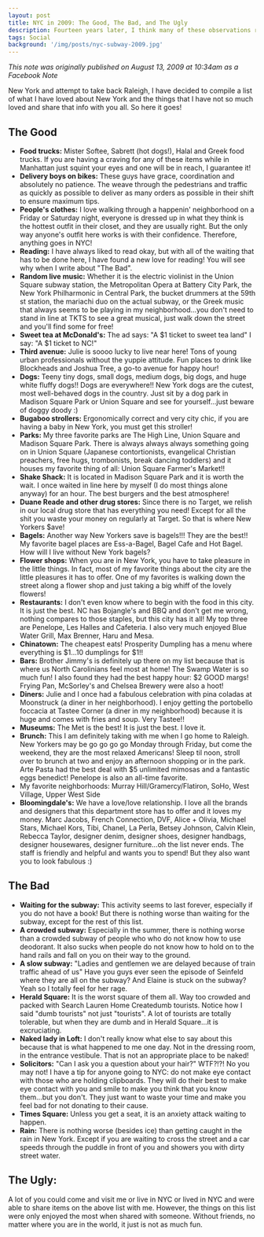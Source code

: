 ```yaml
---
layout: post
title: NYC in 2009: The Good, The Bad, and The Ugly
description: Fourteen years later, I think many of these observations ring true today.
tags: Social
background: '/img/posts/nyc-subway-2009.jpg'
---
```


*This note was originally published on August 13, 2009 at 10:34am as a Facebook Note*

New York and attempt to take back Raleigh, I have decided to compile a list of what I have loved about New York and the things that I have not so much loved and share that info with you all. So here it goes!

## The Good
- **Food trucks:** Mister Softee, Sabrett (hot dogs!), Halal and Greek food trucks. If you are having a craving for any of these items while in Manhattan just squint your eyes and one will be in reach, I guarantee it!
- **Delivery boys on bikes:** These guys have grace, coordination and absolutely no patience. The weave through the pedestrians and traffic as quickly as possible to deliver as many orders as possible in their shift to ensure maximum tips.
- **People's clothes:** I love walking through a happenin' neighborhood on a Friday or Saturday night, everyone is dressed up in what they think is the hottest outfit in their closet, and they are usually right. But the only way anyone's outfit here works is with their confidence. Therefore, anything goes in NYC!
- **Reading:** I have always liked to read okay, but with all of the waiting that has to be done here, I have found a new love for reading! You will see why when I write about "The Bad".
- **Random live music:** Whether it is the electric violinist in the Union Square subway station, the Metropolitan Opera at Battery City Park, the New York Philharmonic in Central Park, the bucket drummers at the 59th st station, the mariachi duo on the actual subway, or the Greek music that always seems to be playing in my neighborhood...you don't need to stand in line at TKTS to see a great musical, just walk down the street and you'll find some for free!
- **Sweet tea at McDonald's:** The ad says: "A $1 ticket to sweet tea land" I say: "A $1 ticket to NC!"
- **Third avenue:** Julie is soooo lucky to live near here! Tons of young urban professionals without the yuppie attitude. Fun places to drink like Blockheads and Joshua Tree, a go-to avenue for happy hour!
- **Dogs:** Teeny tiny dogs, small dogs, medium dogs, big dogs, and huge white fluffy dogs!! Dogs are everywhere!! New York dogs are the cutest, most well-behaved dogs in the country. Just sit by a dog park in Madison Square Park or Union Square and see for yourself...just beware of doggy doody :)
- **Bugaboo strollers:** Ergonomically correct and very city chic, if you are having a baby in New York, you must get this stroller!
- **Parks:** My three favorite parks are The High Line, Union Square and Madison Square Park. There is always always always something going on in Union Square (Japanese contortionists, evangelical Christian preachers, free hugs, trombonists, break dancing toddlers) and it houses my favorite thing of all: Union Square Farmer's Market!!
- **Shake Shack:** It is located in Madison Square Park and it is worth the wait. I once waited in line here by myself (I do most things alone anyway) for an hour. The best burgers and the best atmosphere!
- **Duane Reade and other drug stores:** Since there is no Target, we relish in our local drug store that has everything you need! Except for all the shit you waste your money on regularly at Target. So that is where New Yorkers $ave!
- **Bagels:** Another way New Yorkers save is bagels!!! They are the best!! My favorite bagel places are Ess-a-Bagel, Bagel Cafe and Hot Bagel. How will I live without New York bagels?
- **Flower shops:** When you are in New York, you have to take pleasure in the little things. In fact, most of my favorite things about the city are the little pleasures it has to offer. One of my favorites is walking down the street along a flower shop and just taking a big whiff of the lovely flowers!
- **Restaurants:** I don't even know where to begin with the food in this city. It is just the best. NC has Bojangle's and BBQ and don't get me wrong, nothing compares to those staples, but this city has it all! My top three are Penelope, Les Halles and Cafeteria. I also very much enjoyed Blue Water Grill, Max Brenner, Haru and Mesa.
- **Chinatown:** The cheapest eats! Prosperity Dumpling has a menu where everything is $1...10 dumplings for $1!!
- **Bars:** Brother Jimmy's is definitely up there on my list because that is where us North Carolinians feel most at home! The Swamp Water is so much fun! I also found they had the best happy hour: $2 GOOD margs! Frying Pan, McSorley's and Chelsea Brewery were also a hoot!
- **Diners:** Julie and I once had a fabulous celebration with pina coladas at Moonstruck (a diner in her neighborhood). I enjoy getting the portobello foccacia at Tastee Corner (a diner in my neighborhood) because it is huge and comes with fries and soup. Very Tastee!!
- **Museums:** The Met is the best! It is just the best. I love it.
- **Brunch:** This I am definitely taking with me when I go home to Raleigh. New Yorkers may be go go go go Monday through Friday, but come the weekend, they are the most relaxed Americans! Sleep til noon, stroll over to brunch at two and enjoy an afternoon shopping or
in the park. Arte Pasta had the best deal with $5 unlimited mimosas and a fantastic eggs benedict! Penelope is also an all-time favorite.
- My favorite neighborhoods: Murray Hill/Gramercy/Flatiron, SoHo, West Village, Upper West Side
- **Bloomingdale's:** We have a love/love relationship. I love all the brands and designers that this department store has to offer and it loves my money. Marc Jacobs, French Connection, DVF, Alice + Olivia, Michael Stars, Michael Kors, Tibi, Chanel, La Perla, Betsey Johnson, Calvin Klein, Rebecca Taylor, designer denim, designer shoes, designer handbags, designer housewares, designer furniture...oh the list never ends. The staff is friendly and helpful and wants you to spend! But they also want you to look fabulous :)

## The Bad
- **Waiting for the subway:** This activity seems to last forever, especially if you do not have a book! But there is nothing worse than waiting for the subway, except for the rest of this list.
- **A crowded subway:** Especially in the summer, there is nothing worse than a crowded subway of people who who do not know how to use deodorant. It also sucks when people do not know how to hold on to the hand rails and fall on you on their way to the ground.
- **A slow subway:** "Ladies and gentlemen we are delayed because of train traffic ahead of us" Have you guys ever seen the episode of Seinfeld where they are all on the subway? And Elaine is stuck on the subway? Yeah so I totally feel for her rage.
- **Herald Square:** It is the worst square of them all. Way too crowded and packed with Search Lauren Home Createdumb tourists. Notice how I said "dumb tourists" not just "tourists". A lot of tourists are totally tolerable, but when they are dumb and in Herald Square...it is excruciating.
- **Naked lady in Loft:** I don't really know what else to say about this because that is what happened to me one day. Not in the dressing room, in the entrance vestibule. That is not an appropriate place to be naked!
- **Solicitors:** "Can I ask you a question about your hair?" WTF?!?! No you may not! I have a tip for anyone going to NYC: do not make eye contact with those who are holding
clipboards. They will do their best to make eye contact with you and smile to make you think that you know them...but you don't. They just want to waste your time and make you feel bad for not donating to their cause.
- **Times Square:** Unless you get a seat, it is an anxiety attack waiting to happen.
- **Rain:** There is nothing worse (besides ice) than getting caught in the rain in New York. Except if you are waiting to cross the street and a car speeds through the puddle in front of you and showers you with dirty street water.

## The Ugly:
A lot of you could come and visit me or live in NYC or lived in NYC and were able to share items on the above list with me. However, the things on this list were only enjoyed the most when shared with someone. Without friends, no matter where you are in the world, it just is not as much fun.
